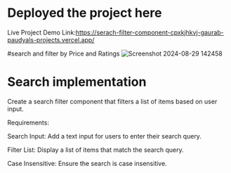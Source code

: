 # Deployed the project here
Live Project Demo Link:https://serach-filter-component-cpxkjhkvj-gaurab-paudyals-projects.vercel.app/

#search and filter by Price and Ratings
![Screenshot 2024-08-29 142458](https://github.com/user-attachments/assets/e856b5a7-ce12-45ab-b1b0-d42f7b50d631)

# Search implementation

Create a search filter component that filters a list of items based on user input.

Requirements: 

Search Input: Add a text input for users to enter their search query.

Filter List: Display a list of items that match the search query.

Case Insensitive: Ensure the search is case insensitive.
